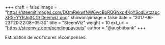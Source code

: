 +++
draft = false
image = "https://steemitimages.com/DQmRekwfNW6wcBbRQGNxp4KpYSodLVtzaocXR5EYYRJqXCG/steemviz.png"
showonlyimage = false
date = "2017-06-23T20:22:08+05:30"
title = "SteemViz"
weight = 10
ext_url = "https://steemviz.com/pendingpayouts"
author = "@ausbitbank"
+++

Estimation de vos futures récompenses.

<!--more-->
